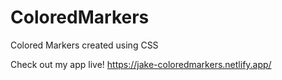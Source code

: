 # ColoredMarkers
Colored Markers created using CSS

Check out my app live!
https://jake-coloredmarkers.netlify.app/
